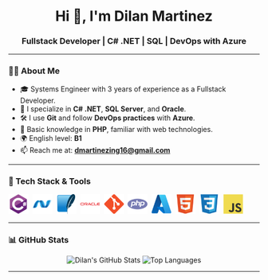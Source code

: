 <div align="center">
  <h1>Hi 👋, I'm Dilan Martinez</h1>
  <h3>Fullstack Developer | C# .NET | SQL | DevOps with Azure</h3>
</div>

---

### 👨‍💻 About Me

- 🎓 Systems Engineer with 3 years of experience as a Fullstack Developer.
- 💼 I specialize in **C# .NET**, **SQL Server**, and **Oracle**.
- 🛠️ I use **Git** and follow **DevOps practices** with **Azure**.
- 💬 Basic knowledge in **PHP**, familiar with web technologies.
- 🌍 English level: **B1**
- 📫 Reach me at: **dmartinezing16@gmail.com**

---

### 🚀 Tech Stack & Tools

<div align="left">
  <img src="https://github.com/devicons/devicon/blob/master/icons/csharp/csharp-original.svg" title="C#" alt="C#" width="40" height="40"/>&nbsp;
  <img src="https://github.com/devicons/devicon/blob/master/icons/dot-net/dot-net-original.svg" title=".NET" alt=".NET" width="40" height="40"/>&nbsp;
  <img src="https://github.com/devicons/devicon/blob/master/icons/sqlite/sqlite-original.svg" title="SQL" alt="SQL" width="40" height="40"/>&nbsp;
  <img src="https://github.com/devicons/devicon/blob/master/icons/oracle/oracle-original.svg" title="Oracle" alt="Oracle" width="40" height="40"/>&nbsp;
  <img src="https://github.com/devicons/devicon/blob/master/icons/git/git-original.svg" title="Git" alt="Git" width="40" height="40"/>&nbsp;
  <img src="https://github.com/devicons/devicon/blob/master/icons/php/php-plain.svg" title="PHP" alt="PHP" width="40" height="40"/>&nbsp;
  <img src="https://github.com/devicons/devicon/blob/master/icons/azure/azure-original.svg" title="Azure" alt="Azure" width="40" height="40"/>&nbsp;
  <img src="https://github.com/devicons/devicon/blob/master/icons/html5/html5-original.svg" title="HTML5" alt="HTML" width="40" height="40"/>&nbsp;
  <img src="https://github.com/devicons/devicon/blob/master/icons/css3/css3-original.svg" title="CSS3" alt="CSS" width="40" height="40"/>&nbsp;
  <img src="https://github.com/devicons/devicon/blob/master/icons/javascript/javascript-original.svg" title="JavaScript" alt="JavaScript" width="40" height="40"/>&nbsp;
</div>

---

### 📊 GitHub Stats

<p align="center">
  <img src="https://github-readme-stats.vercel.app/api?username=Dmartinez16&show_icons=true&count_private=true&theme=dark&hide_border=true&bg_color=0D1117" alt="Dilan's GitHub Stats" />
  <img src="https://github-readme-stats.vercel.app/api/top-langs/?username=Dmartinez16&layout=compact&langs_count=8&theme=dark&hide_border=true&bg_color=0D1117" alt="Top Languages" />
</p>

---
